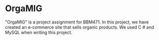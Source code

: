 # OrgaMIG
"OrgaMIG" is a project assignment for BBM471. In this project, we have created an e-commerce site that sells organic products. We used C # and MySQL when writing this project.
